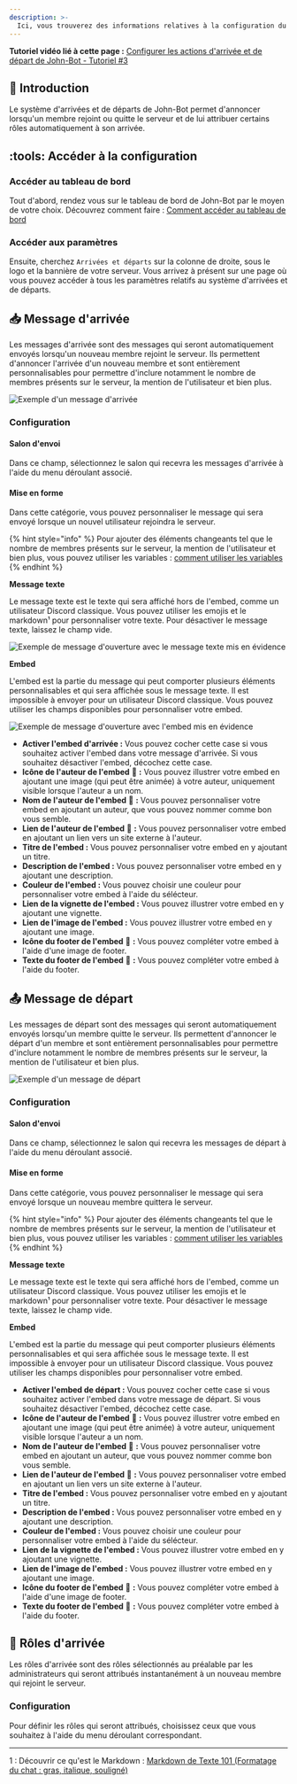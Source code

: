 ```yaml
---
description: >-
  Ici, vous trouverez des informations relatives à la configuration du système d'arrivées et de départs de John-Bot.
---
```


**Tutoriel vidéo lié à cette page :** [Configurer les actions d'arrivée et de départ de John-Bot - Tutoriel #3](https://jnbt.xyz/fr/tutorials/welcome)

## :rocket: Introduction

Le système d'arrivées et de départs de John-Bot permet d'annoncer lorsqu'un membre rejoint ou quitte le serveur et de lui attribuer certains rôles automatiquement à son arrivée.

## :tools: Accéder à la configuration

### Accéder au tableau de bord

Tout d'abord, rendez vous sur le tableau de bord de John-Bot par le moyen de votre choix. Découvrez comment faire : [Comment accéder au tableau de bord](../../guide/base.md#pushpin-accéder-au-tableau-de-bord)

### Accéder aux paramètres

Ensuite, cherchez `Arrivées et départs` sur la colonne de droite, sous le logo et la bannière de votre serveur. Vous arrivez à présent sur une page où vous pouvez accéder à tous les paramètres relatifs au système d'arrivées et de départs.

## :inbox_tray: Message d'arrivée

Les messages d'arrivée sont des messages qui seront automatiquement envoyés lorsqu'un nouveau membre rejoint le serveur. Ils permettent d'annoncer l'arrivée d'un nouveau membre et sont entièrement personnalisables pour permettre d'inclure notamment le nombre de membres présents sur le serveur, la mention de l'utilisateur et bien plus.

![Exemple d'un message d'arrivée](../../.gitbook/assets/welcome_message%20d'arrivée_example.png)

### Configuration

#### Salon d'envoi

Dans ce champ, sélectionnez le salon qui recevra les messages d'arrivée à l'aide du menu déroulant associé.

#### Mise en forme

Dans cette catégorie, vous pouvez personnaliser le message qui sera envoyé lorsque un nouvel utilisateur rejoindra le serveur.

{% hint style="info" %}
Pour ajouter des éléments changeants tel que le nombre de membres présents sur le serveur, la mention de l'utilisateur et bien plus, vous pouvez utiliser les variables : [comment utiliser les variables](../../ressources/variables.md)
{% endhint %}

**Message texte**

Le message texte est le texte qui sera affiché hors de l'embed, comme un utilisateur Discord classique. Vous pouvez utiliser les emojis et le markdown¹ pour personnaliser votre texte. Pour désactiver le message texte, laissez le champ vide.

![Exemple de message d'ouverture avec le message texte mis en évidence](<../../.gitbook/assets/ticket\_message d'ouverture\_partie texte.png>)

**Embed**

L'embed est la partie du message qui peut comporter plusieurs éléments personnalisables et qui sera affichée sous le message texte. Il est impossible à envoyer pour un utilisateur Discord classique. Vous pouvez utiliser les champs disponibles pour personnaliser votre embed.

![Exemple de message d'ouverture avec l'embed mis en évidence](<../../.gitbook/assets/ticket\_message d'ouverture\_partie embed.png>)

* **Activer l'embed d'arrivée :** Vous pouvez cocher cette case si vous souhaitez activer l'embed dans votre message d'arrivée. Si vous souhaitez désactiver l'embed, décochez cette case.
* **Icône de l'auteur de l'embed** :gem: **:** Vous pouvez illustrer votre embed en ajoutant une image (qui peut être animée) à votre auteur, uniquement visible lorsque l'auteur a un nom.
* **Nom de l'auteur de l'embed** :gem: **:** Vous pouvez personnaliser votre embed en ajoutant un auteur, que vous pouvez nommer comme bon vous semble.
* **Lien de l'auteur de l'embed** :gem: **:** Vous pouvez personnaliser votre embed en ajoutant un lien vers un site externe à l'auteur.
* **Titre de l'embed :** Vous pouvez personnaliser votre embed en y ajoutant un titre.
* **Description de l'embed :** Vous pouvez personnaliser votre embed en y ajoutant une description.
* **Couleur de l'embed :** Vous pouvez choisir une couleur pour personnaliser votre embed à l'aide du sélécteur.
* **Lien de la vignette de l'embed :** Vous pouvez illustrer votre embed en y ajoutant une vignette.
* **Lien de l'image de l'embed :** Vous pouvez illustrer votre embed en y ajoutant une image.
* **Icône du footer de l'embed** :gem: **:** Vous pouvez compléter votre embed à l'aide d'une image de footer.
* **Texte du footer de l'embed** :gem: **:** Vous pouvez compléter votre embed à l'aide du footer.

## :outbox_tray: Message de départ

Les messages de départ sont des messages qui seront automatiquement envoyés lorsqu'un membre quitte le serveur. Ils permettent d'annoncer le départ d'un membre et sont entièrement personnalisables pour permettre d'inclure notamment le nombre de membres présents sur le serveur, la mention de l'utilisateur et bien plus.

![Exemple d'un message de départ](../../.gitbook/assets/welcome_message%20de%20départ_example.png)

### Configuration

#### Salon d'envoi

Dans ce champ, sélectionnez le salon qui recevra les messages de départ à l'aide du menu déroulant associé.

#### Mise en forme

Dans cette catégorie, vous pouvez personnaliser le message qui sera envoyé lorsque un nouveau membre quittera le serveur.

{% hint style="info" %}
Pour ajouter des éléments changeants tel que le nombre de membres présents sur le serveur, la mention de l'utilisateur et bien plus, vous pouvez utiliser les variables : [comment utiliser les variables](../../ressources/variables.md)
{% endhint %}


**Message texte**

Le message texte est le texte qui sera affiché hors de l'embed, comme un utilisateur Discord classique. Vous pouvez utiliser les emojis et le markdown¹ pour personnaliser votre texte. Pour désactiver le message texte, laissez le champ vide.

**Embed**

L'embed est la partie du message qui peut comporter plusieurs éléments personnalisables et qui sera affichée sous le message texte. Il est impossible à envoyer pour un utilisateur Discord classique. Vous pouvez utiliser les champs disponibles pour personnaliser votre embed.

* **Activer l'embed de départ :** Vous pouvez cocher cette case si vous souhaitez activer l'embed dans votre message de départ. Si vous souhaitez désactiver l'embed, décochez cette case.
* **Icône de l'auteur de l'embed** :gem: **:** Vous pouvez illustrer votre embed en ajoutant une image (qui peut être animée) à votre auteur, uniquement visible lorsque l'auteur a un nom.
* **Nom de l'auteur de l'embed** :gem: **:** Vous pouvez personnaliser votre embed en ajoutant un auteur, que vous pouvez nommer comme bon vous semble.
* **Lien de l'auteur de l'embed** :gem: **:** Vous pouvez personnaliser votre embed en ajoutant un lien vers un site externe à l'auteur.
* **Titre de l'embed :** Vous pouvez personnaliser votre embed en y ajoutant un titre.
* **Description de l'embed :** Vous pouvez personnaliser votre embed en y ajoutant une description.
* **Couleur de l'embed :** Vous pouvez choisir une couleur pour personnaliser votre embed à l'aide du sélécteur.
* **Lien de la vignette de l'embed :** Vous pouvez illustrer votre embed en y ajoutant une vignette.
* **Lien de l'image de l'embed :** Vous pouvez illustrer votre embed en y ajoutant une image.
* **Icône du footer de l'embed** :gem: **:** Vous pouvez compléter votre embed à l'aide d'une image de footer.
* **Texte du footer de l'embed** :gem: **:** Vous pouvez compléter votre embed à l'aide du footer.

## :robot: Rôles d'arrivée

Les rôles d'arrivée sont des rôles sélectionnés au préalable par les administrateurs qui seront attribués instantanément à un nouveau membre qui rejoint le serveur.

### Configuration

Pour définir les rôles qui seront attribués, choisissez ceux que vous souhaitez à l'aide du menu déroulant correspondant.

---
1 : Découvrir ce qu'est le Markdown : [Markdown de Texte 101 (Formatage du chat : gras, italique, souligné)](https://support.discord.com/hc/fr/articles/210298617-Markdown-de-Texte-101-Formatage-du-chat-gras-italique-soulign%C3%A9)